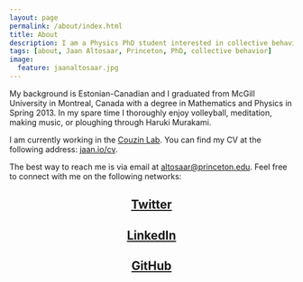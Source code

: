 ```yaml
---
layout: page
permalink: /about/index.html
title: About
description: I am a Physics PhD student interested in collective behavior, computational neuroscience, and science outreach.
tags: [about, Jaan Altosaar, Princeton, PhD, collective behavior]
image:
  feature: jaanaltosaar.jpg
---
```

My background is Estonian-Canadian and I graduated from McGill University in Montreal, Canada with a degree in Mathematics and Physics in Spring 2013. In my spare time I thoroughly enjoy volleyball, meditation, making music, or ploughing through Haruki Murakami.

I am currently working in the [Couzin Lab](http://icouzin.princeton.edu/). You can find my CV at the following address: [jaan.io/cv](https://jaan.io/cv).

The best way to reach me is via email at [altosaar@princeton.edu](mailto:altosaar@princeton.edu). Feel free to connect with me on the following networks:

## <center><a href="https://twitter.com/thejaan" target="_blank"><i class="icon-twitter-sign"></i> Twitter</a></center>
## <center><a href="http://www.linkedin.com/in/jaanaltosaar" target="_blank"><i class="icon-linkedin-sign"></i> LinkedIn</a></center>
## <center><a href="https://github.com/altosaar" target="_blank"><i class="icon-github"></i> GitHub</a></center>





